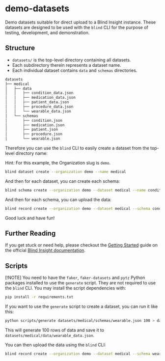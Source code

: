 # demo-datasets

Demo datasets suitable for direct upload to a Blind Insight instance. These datasets are designed to be used with the `blind` CLI for the purpose of testing, development, and demonstration.

## Structure

- `datasets/` is the top-level directory containing all datasets.
- Each subdirectory therein represents a dataset name.
- Each individual dataset contains `data` and `schemas` directories.

```bash
datasets
├── medical
│   ├── data
│   │   ├── condition_data.json
│   │   ├── medication_data.json
│   │   ├── patient_data.json
│   │   ├── procedure_data.json
│   │   └── wearable_data.json
│   └── schemas
│       ├── condition.json
│       ├── medication.json
│       ├── patient.json
│       ├── procedure.json
│       └── wearable.json
```

Therefore you can use the `blind` CLI to easily create a dataset from the top-level directory name:

Hint: For this example, the Organization slug is `demo`.

```bash
blind dataset create --organization demo --name medical
```

And then for each dataset, you can create each schema:

```bash
blind schema create --organization demo --dataset medical --name condition --file datasets/medical/schemas/condition.json
```

And then for each schema, you can upload the data:

```bash
blind record create --organization demo --dataset medical --schema condition --file datasets/medical/data/condition_data.json
```

Good luck and have fun!

## Further Reading

If you get stuck or need help, please checkout the [Getting Started](https://docs.blindinsight.io/getting-started/) guide on the official [Blind Insight documentation](https://docs.blindinsight.io/).

## Scripts

[!NOTE] You need to have the `faker`, `faker-datasets` and `pytz` Python packages installed to use the `generate` script. They are not required to use the `blind` CLI. You may install the script dependencies with:

```bash
pip install -r requirements.txt
```

If you want to use the `generate` script to create a dataset, you can run it like this:

```bash
python scripts/generate datasets/medical/schemas/wearable.json 100 > datasets/medical/data/wearable_data.json
```

This will generate 100 rows of data and save it to `datasets/medical/data/wearable_data.json`.

You can then upload the data using the `blind` CLI:

```bash
blind record create --organization demo --dataset medical --schema wearable --file datasets/medical/data/wearable_data.json
```
